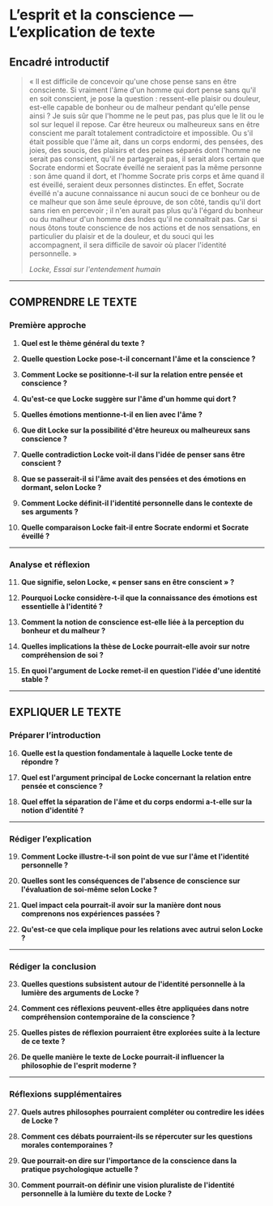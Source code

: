 # L’esprit et la conscience — L’explication de texte

## Encadré introductif
> « Il est difficile de concevoir qu'une chose pense sans en être consciente. Si vraiment l'âme d'un homme qui dort pense sans qu'il en soit conscient, je pose la question : ressent-elle plaisir ou douleur, est-elle capable de bonheur ou de malheur pendant qu'elle pense ainsi ? Je suis sûr que l'homme ne le peut pas, pas plus que le lit ou le sol sur lequel il repose. Car être heureux ou malheureux sans en être conscient me paraît totalement contradictoire et impossible. Ou s'il était possible que l'âme ait, dans un corps endormi, des pensées, des joies, des soucis, des plaisirs et des peines séparés dont l'homme ne serait pas conscient, qu'il ne partagerait pas, il serait alors certain que Socrate endormi et Socrate éveillé ne seraient pas la même personne : son âme quand il dort, et l'homme Socrate pris corps et âme quand il est éveillé, seraient deux personnes distinctes. En effet, Socrate éveillé n'a aucune connaissance ni aucun souci de ce bonheur ou de ce malheur que son âme seule éprouve, de son côté, tandis qu'il dort sans rien en percevoir ; il n'en aurait pas plus qu'à l'égard du bonheur ou du malheur d'un homme des Indes qu'il ne connaîtrait pas. Car si nous ôtons toute conscience de nos actions et de nos sensations, en particulier du plaisir et de la douleur, et du souci qui les accompagnent, il sera difficile de savoir où placer l'identité personnelle. »
>  
> *Locke, Essai sur l'entendement humain*

---

## COMPRENDRE LE TEXTE

### Première approche

1. **Quel est le thème général du texte ?**  
   
2. **Quelle question Locke pose-t-il concernant l'âme et la conscience ?**  
   
3. **Comment Locke se positionne-t-il sur la relation entre pensée et conscience ?**  
   
4. **Qu'est-ce que Locke suggère sur l'âme d'un homme qui dort ?**  
   
5. **Quelles émotions mentionne-t-il en lien avec l'âme ?**  
   
6. **Que dit Locke sur la possibilité d'être heureux ou malheureux sans conscience ?**  
   
7. **Quelle contradiction Locke voit-il dans l'idée de penser sans être conscient ?**  
   
8. **Que se passerait-il si l'âme avait des pensées et des émotions en dormant, selon Locke ?**  
   
9. **Comment Locke définit-il l'identité personnelle dans le contexte de ses arguments ?**  
   
10. **Quelle comparaison Locke fait-il entre Socrate endormi et Socrate éveillé ?**  

---

### Analyse et réflexion

11. **Que signifie, selon Locke, « penser sans en être conscient » ?**  
   
12. **Pourquoi Locke considère-t-il que la connaissance des émotions est essentielle à l'identité ?**  
   
13. **Comment la notion de conscience est-elle liée à la perception du bonheur et du malheur ?**  
   
14. **Quelles implications la thèse de Locke pourrait-elle avoir sur notre compréhension de soi ?**  
   
15. **En quoi l'argument de Locke remet-il en question l'idée d'une identité stable ?**  

---

## EXPLIQUER LE TEXTE

### Préparer l’introduction

16. **Quelle est la question fondamentale à laquelle Locke tente de répondre ?**  
   
17. **Quel est l'argument principal de Locke concernant la relation entre pensée et conscience ?**  
   
18. **Quel effet la séparation de l'âme et du corps endormi a-t-elle sur la notion d'identité ?**  

---

### Rédiger l’explication

19. **Comment Locke illustre-t-il son point de vue sur l'âme et l'identité personnelle ?**  
   
20. **Quelles sont les conséquences de l'absence de conscience sur l'évaluation de soi-même selon Locke ?**  
   
21. **Quel impact cela pourrait-il avoir sur la manière dont nous comprenons nos expériences passées ?**  
   
22. **Qu'est-ce que cela implique pour les relations avec autrui selon Locke ?**  

---

### Rédiger la conclusion

23. **Quelles questions subsistent autour de l'identité personnelle à la lumière des arguments de Locke ?**  
   
24. **Comment ces réflexions peuvent-elles être appliquées dans notre compréhension contemporaine de la conscience ?**  
   
25. **Quelles pistes de réflexion pourraient être explorées suite à la lecture de ce texte ?**  
   
26. **De quelle manière le texte de Locke pourrait-il influencer la philosophie de l'esprit moderne ?**  

---

### Réflexions supplémentaires

27. **Quels autres philosophes pourraient compléter ou contredire les idées de Locke ?**  
   
28. **Comment ces débats pourraient-ils se répercuter sur les questions morales contemporaines ?**  

29. **Que pourrait-on dire sur l'importance de la conscience dans la pratique psychologique actuelle ?**  

30. **Comment pourrait-on définir une vision pluraliste de l'identité personnelle à la lumière du texte de Locke ?**  